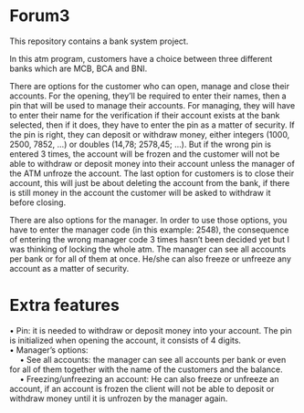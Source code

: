 # Forum3
This repository contains a bank system project. 

In this atm program, customers have a choice between three different banks which are MCB, BCA and BNI. 

There are options for the customer who can open, manage and close their accounts. For the opening, they’ll be required to enter their names, then a pin that will be used to manage their accounts. For managing, they will have to enter their name for the verification if their account exists at the bank selected, then if it does, they have to enter the pin as a matter of security. If the pin is right, they can deposit or withdraw money, either integers (1000, 2500, 7852, …) or doubles (14,78; 2578,45; …). But if the wrong pin is entered 3 times, the account will be frozen and the customer will not be able to withdraw or deposit money into their account unless the manager of the ATM unfroze the account. The last option for customers is to close their account, this will just be about deleting the account from the bank, if there is still money in the account the customer will be asked to withdraw it before closing. 

There are also options for the manager. In order to use those options, you have to enter the manager code (in this example: 2548), the consequence of entering the wrong manager code 3 times hasn’t been decided yet but I was thinking of locking the whole atm. The manager can see all accounts per bank or for all of them at once. He/she can also freeze or unfreeze any account as a matter of security. 

# Extra features
•	Pin: it is needed to withdraw or deposit money into your account. The pin is initialized when opening the account, it consists of 4 digits. <br />
•	Manager’s options:  <br />
  &emsp;  •	See all accounts: the manager can see all accounts per bank or even for all of them together with the name of the customers and the balance. <br />
  &emsp;  •	Freezing/unfreezing an account: He can also freeze or unfreeze an account, if an account is frozen the client will not be able to deposit or withdraw money until it is unfrozen by the manager again. <br /> 
